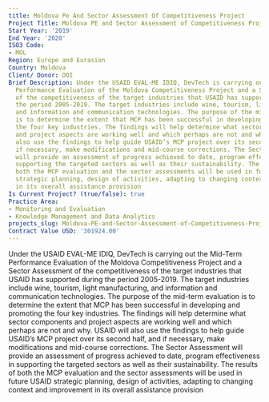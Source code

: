 ```yaml
---
title: Moldova Pe And Sector Assessment Of Competitiveness Project
Project Title: Moldova PE and Sector Assessment of Competitiveness Project
Start Year: '2019'
End Year: '2020'
ISO3 Code:
- MOL
Region: Europe and Eurasion
Country: Moldova
Client/ Donor: DOI
Brief Description: Under the USAID EVAL-ME IDIQ, DevTech is carrying out the Mid-Term
  Performance Evaluation of the Moldova Competitiveness Project and a Sector Assessment
  of the competitiveness of the target industries that USAID has supported during
  the period 2005-2019. The target industries include wine, tourism, light manufacturing,
  and information and communication technologies. The purpose of the mid-term evaluation
  is to determine the extent that MCP has been successful in developing and promoting
  the four key industries. The findings will help determine what sector components
  and project aspects are working well and which perhaps are not and why. USAID will
  also use the findings to help guide USAID’s MCP project over its second half, and
  if necessary, make modifications and mid-course corrections. The Sector Assessment
  will provide an assessment of progress achieved to date, program effectiveness in
  supporting the targeted sectors as well as their sustainability. The results of
  both the MCP evaluation and the sector assessments will be used in future USAID
  strategic planning, design of activities, adapting to changing context and improvement
  in its overall assistance provision
Is Current Project? (true/false): true
Practice Area:
- Monitoring and Evaluation
- Knowledge Management and Data Analytics
projects_slug: Moldova-PE-and-Sector-Assessment-of-Competitiveness-Project
Contract Value USD: '301924.00'
---
```


Under the USAID EVAL-ME IDIQ, DevTech is carrying out the Mid-Term Performance Evaluation of the Moldova Competitiveness Project and a Sector Assessment of the competitiveness of the target industries that USAID has supported during the period 2005-2019. The target industries include wine, tourism, light manufacturing, and information and communication technologies. The purpose of the mid-term evaluation is to determine the extent that MCP has been successful in developing and promoting the four key industries. The findings will help determine what sector components and project aspects are working well and which perhaps are not and why. USAID will also use the findings to help guide USAID’s MCP project over its second half, and if necessary, make modifications and mid-course corrections. The Sector Assessment will provide an assessment of progress achieved to date, program effectiveness in supporting the targeted sectors as well as their sustainability. The results of both the MCP evaluation and the sector assessments will be used in future USAID strategic planning, design of activities, adapting to changing context and improvement in its overall assistance provision